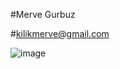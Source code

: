 #Merve Gurbuz

#kilikmerve@gmail.com

![image](https://user-images.githubusercontent.com/58397606/72956200-69d7dd80-3d64-11ea-967d-0073be2ed726.png)
